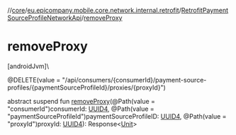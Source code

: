 //[core](../../../index.md)/[eu.epicompany.mobile.core.network.internal.retrofit](../index.md)/[RetrofitPaymentSourceProfileNetworkApi](index.md)/[removeProxy](remove-proxy.md)

# removeProxy

[androidJvm]\

@DELETE(value = &quot;/api/consumers/{consumerId}/payment-source-profiles/{paymentSourceProfileId}/proxies/{proxyId}&quot;)

abstract suspend fun [removeProxy](remove-proxy.md)(@Path(value = &quot;consumerId&quot;)consumerId: [UUID4](../../eu.epicompany.mobile.core.datatypes/index.md#545543244%2FClasslikes%2F-1060529556), @Path(value = &quot;paymentSourceProfileId&quot;)paymentSourceProfileID: [UUID4](../../eu.epicompany.mobile.core.datatypes/index.md#545543244%2FClasslikes%2F-1060529556), @Path(value = &quot;proxyId&quot;)proxyId: [UUID4](../../eu.epicompany.mobile.core.datatypes/index.md#545543244%2FClasslikes%2F-1060529556)): Response&lt;[Unit](https://kotlinlang.org/api/latest/jvm/stdlib/kotlin/-unit/index.html)&gt;
